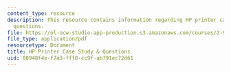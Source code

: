 ```yaml
---
content_type: resource
description: This resource contains information regarding HP printer case study &
  questions.
file: https://ol-ocw-studio-app-production.s3.amazonaws.com/courses/2-96-management-in-engineering-fall-2012/80948f4ef7a3fff0cc9fab791ec72d61_MIT2_96F12_assn03.pdf
file_type: application/pdf
resourcetype: Document
title: HP Printer Case Study & Questions
uid: 80948f4e-f7a3-fff0-cc9f-ab791ec72d61
---
```

